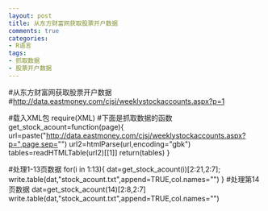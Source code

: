 ```yaml
---
layout: post
title: 从东方财富网获取股票开户数据
comments: true
categories:
- R语言
tags:
- 抓取数据
- 股票开户数据
---
```

#从东方财富网获取股票开户数据
#http://data.eastmoney.com/cjsj/weeklystockaccounts.aspx?p=1

#载入XML包
require(XML)
#下面是抓取数据的函数
get_stock_acount=function(page){
url=paste("http://data.eastmoney.com/cjsj/weeklystockaccounts.aspx?p=",page,sep="")
url2=htmlParse(url,encoding="gbk")
tables=readHTMLTable(url2)[[1]]
return(tables)
}

#处理1-13页数据
for(i in 1:13){
dat=get_stock_acount(i)[2:21,2:7];
write.table(dat,"stock_acount.txt",append=TRUE,col.names="")
}
#处理第14页数据
dat=get_stock_acount(14)[2:8,2:7]
write.table(dat,"stock_acount.txt",append=TRUE,col.names="")